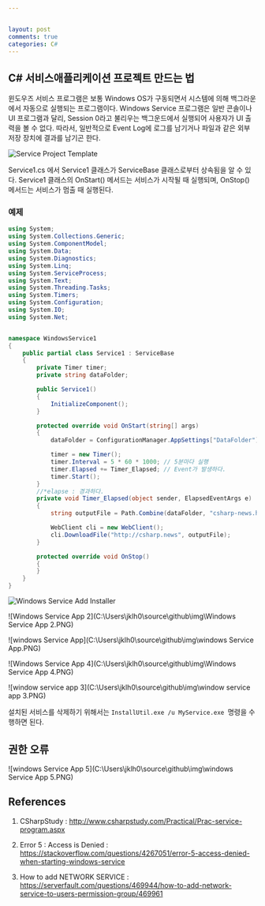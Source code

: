 ```yaml
---


layout: post
comments: true
categories: C#
---
```


## **C# 서비스애플리케이션 프로젝트 만드는 법**

 윈도우즈 서비스 프로그램은 보통 Windows OS가 구동되면서 시스템에 의해 백그라운에서 자동으로 실행되는 프로그램이다. Windows Service 프로그램은 일반 콘솔이나 UI 프로그램과 달리, Session 0라고 불리우는 백그운드에서 실행되어 사용자가 UI 출력을 볼 수 없다. 따라서, 일반적으로 Event Log에 로그를 남기거나 파일과 같은 외부 저장 장치에 결과를 남기곤 한다.

![Service Project Template](http://www.csharpstudy.com/Practical/Image/Service-project.png)

Service1.cs 에서 Service1 클래스가 ServiceBase 클래스로부터 상속됨을 알 수 있다. Service1 클래스의 OnStart() 메서드는 서비스가 시작될 때 실행되며, OnStop() 메서드는 서비스가 멈출 때 실행된다. 



### 예제

```C#
using System;
using System.Collections.Generic;
using System.ComponentModel;
using System.Data;
using System.Diagnostics;
using System.Linq;
using System.ServiceProcess;
using System.Text;
using System.Threading.Tasks;
using System.Timers;
using System.Configuration;
using System.IO;
using System.Net;


namespace WindowsService1
{
    public partial class Service1 : ServiceBase
    {
        private Timer timer;
        private string dataFolder;

        public Service1()
        {
            InitializeComponent();
        }

        protected override void OnStart(string[] args)
        {
            dataFolder = ConfigurationManager.AppSettings["DataFolder"];

            timer = new Timer();
            timer.Interval = 5 * 60 * 1000; // 5분마다 실행
            timer.Elapsed += Timer_Elapsed; // Event가 발생하다. 
            timer.Start();
        }
		//*elapse : 경과하다.
        private void Timer_Elapsed(object sender, ElapsedEventArgs e)
        {
            string outputFile = Path.Combine(dataFolder, "csharp-news.html");

            WebClient cli = new WebClient();
            cli.DownloadFile("http://csharp.news", outputFile);
        }

        protected override void OnStop()
        {
        }
    }
}

```



![Windows Service Add Installer](http://www.csharpstudy.com/Practical/Image/Service-add-installer.png)



![Windows Service App 2](C:\Users\jklh0\source\github\img\Windows Service App 2.PNG)





![windows Service App](C:\Users\jklh0\source\github\img\windows Service App.PNG)



![Windows Service App 4](C:\Users\jklh0\source\github\img\Windows Service App 4.PNG)



![window service app 3](C:\Users\jklh0\source\github\img\window service app 3.PNG)

설치된 서비스를 삭제하기 위해서는 ``InstallUtil.exe /u MyService.exe ``명령을 수행하면 된다.



## 권한 오류



![windows Service App 5](C:\Users\jklh0\source\github\img\windows Service App 5.PNG)





## References

1. CSharpStudy : http://www.csharpstudy.com/Practical/Prac-service-program.aspx

2. Error 5 : Access is Denied : https://stackoverflow.com/questions/4267051/error-5-access-denied-when-starting-windows-service
3. How to add NETWORK SERVICE : https://serverfault.com/questions/469944/how-to-add-network-service-to-users-permission-group/469961